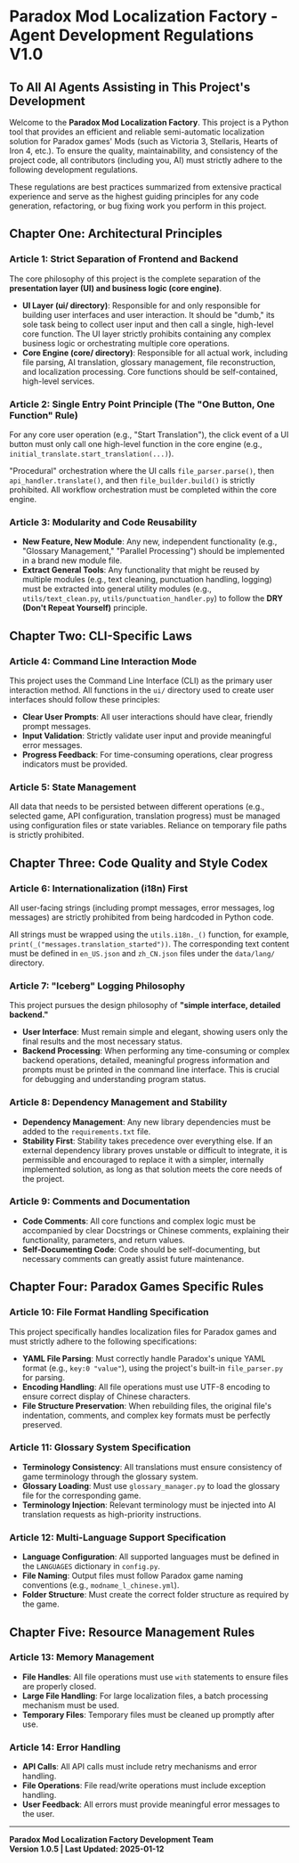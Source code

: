 # Paradox Mod Localization Factory - Agent Development Regulations V1.0

## To All AI Agents Assisting in This Project's Development

Welcome to the **Paradox Mod Localization Factory**. This project is a Python tool that provides an efficient and reliable semi-automatic localization solution for Paradox games' Mods (such as Victoria 3, Stellaris, Hearts of Iron 4, etc.). To ensure the quality, maintainability, and consistency of the project code, all contributors (including you, AI) must strictly adhere to the following development regulations.

These regulations are best practices summarized from extensive practical experience and serve as the highest guiding principles for any code generation, refactoring, or bug fixing work you perform in this project.

## Chapter One: Architectural Principles

### Article 1: Strict Separation of Frontend and Backend
The core philosophy of this project is the complete separation of the **presentation layer (UI) and business logic (core engine)**.

- **UI Layer (ui/ directory)**: Responsible for and only responsible for building user interfaces and user interaction. It should be "dumb," its sole task being to collect user input and then call a single, high-level core function. The UI layer strictly prohibits containing any complex business logic or orchestrating multiple core operations.
- **Core Engine (core/ directory)**: Responsible for all actual work, including file parsing, AI translation, glossary management, file reconstruction, and localization processing. Core functions should be self-contained, high-level services.

### Article 2: Single Entry Point Principle (The "One Button, One Function" Rule)
For any core user operation (e.g., "Start Translation"), the click event of a UI button must only call one high-level function in the core engine (e.g., `initial_translate.start_translation(...)`).

"Procedural" orchestration where the UI calls `file_parser.parse()`, then `api_handler.translate()`, and then `file_builder.build()` is strictly prohibited. All workflow orchestration must be completed within the core engine.

### Article 3: Modularity and Code Reusability
- **New Feature, New Module**: Any new, independent functionality (e.g., "Glossary Management," "Parallel Processing") should be implemented in a brand new module file.
- **Extract General Tools**: Any functionality that might be reused by multiple modules (e.g., text cleaning, punctuation handling, logging) must be extracted into general utility modules (e.g., `utils/text_clean.py`, `utils/punctuation_handler.py`) to follow the **DRY (Don't Repeat Yourself)** principle.

## Chapter Two: CLI-Specific Laws

### Article 4: Command Line Interaction Mode
This project uses the Command Line Interface (CLI) as the primary user interaction method. All functions in the `ui/` directory used to create user interfaces should follow these principles:

- **Clear User Prompts**: All user interactions should have clear, friendly prompt messages.
- **Input Validation**: Strictly validate user input and provide meaningful error messages.
- **Progress Feedback**: For time-consuming operations, clear progress indicators must be provided.

### Article 5: State Management
All data that needs to be persisted between different operations (e.g., selected game, API configuration, translation progress) must be managed using configuration files or state variables. Reliance on temporary file paths is strictly prohibited.

## Chapter Three: Code Quality and Style Codex

### Article 6: Internationalization (i18n) First
All user-facing strings (including prompt messages, error messages, log messages) are strictly prohibited from being hardcoded in Python code.

All strings must be wrapped using the `utils.i18n._()` function, for example, `print(_("messages.translation_started"))`. The corresponding text content must be defined in `en_US.json` and `zh_CN.json` files under the `data/lang/` directory.

### Article 7: "Iceberg" Logging Philosophy
This project pursues the design philosophy of **"simple interface, detailed backend."**

- **User Interface**: Must remain simple and elegant, showing users only the final results and the most necessary status.
- **Backend Processing**: When performing any time-consuming or complex backend operations, detailed, meaningful progress information and prompts must be printed in the command line interface. This is crucial for debugging and understanding program status.

### Article 8: Dependency Management and Stability
- **Dependency Management**: Any new library dependencies must be added to the `requirements.txt` file.
- **Stability First**: Stability takes precedence over everything else. If an external dependency library proves unstable or difficult to integrate, it is permissible and encouraged to replace it with a simpler, internally implemented solution, as long as that solution meets the core needs of the project.

### Article 9: Comments and Documentation
- **Code Comments**: All core functions and complex logic must be accompanied by clear Docstrings or Chinese comments, explaining their functionality, parameters, and return values.
- **Self-Documenting Code**: Code should be self-documenting, but necessary comments can greatly assist future maintenance.

## Chapter Four: Paradox Games Specific Rules

### Article 10: File Format Handling Specification
This project specifically handles localization files for Paradox games and must strictly adhere to the following specifications:

- **YAML File Parsing**: Must correctly handle Paradox's unique YAML format (e.g., `key:0 "value"`), using the project's built-in `file_parser.py` for parsing.
- **Encoding Handling**: All file operations must use UTF-8 encoding to ensure correct display of Chinese characters.
- **File Structure Preservation**: When rebuilding files, the original file's indentation, comments, and complex key formats must be perfectly preserved.

### Article 11: Glossary System Specification
- **Terminology Consistency**: All translations must ensure consistency of game terminology through the glossary system.
- **Glossary Loading**: Must use `glossary_manager.py` to load the glossary file for the corresponding game.
- **Terminology Injection**: Relevant terminology must be injected into AI translation requests as high-priority instructions.

### Article 12: Multi-Language Support Specification
- **Language Configuration**: All supported languages must be defined in the `LANGUAGES` dictionary in `config.py`.
- **File Naming**: Output files must follow Paradox game naming conventions (e.g., `modname_l_chinese.yml`).
- **Folder Structure**: Must create the correct folder structure as required by the game.

## Chapter Five: Resource Management Rules

### Article 13: Memory Management
- **File Handles**: All file operations must use `with` statements to ensure files are properly closed.
- **Large File Handling**: For large localization files, a batch processing mechanism must be used.
- **Temporary Files**: Temporary files must be cleaned up promptly after use.

### Article 14: Error Handling
- **API Calls**: All API calls must include retry mechanisms and error handling.
- **File Operations**: File read/write operations must include exception handling.
- **User Feedback**: All errors must provide meaningful error messages to the user.

---

**Paradox Mod Localization Factory Development Team**  
**Version 1.0.5 | Last Updated: 2025-01-12**
